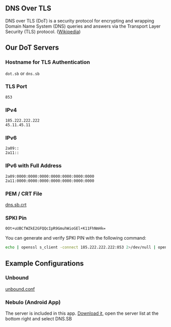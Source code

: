 ## DNS Over TLS

DNS over TLS (DoT) is a security protocol for encrypting and wrapping Domain Name System (DNS) queries and answers via the Transport Layer Security (TLS) protocol. ([Wikipedia](https://en.wikipedia.org/wiki/DNS_over_TLS))

## Our DoT Servers

### Hostname for TLS Authentication

`dot.sb` or `dns.sb`

### TLS Port

`853`

### IPv4

```
185.222.222.222
45.11.45.11
```

### IPv6

```
2a09::
2a11::
```

### IPv6 with Full Address

```
2a09:0000:0000:0000:0000:0000:0000:0000
2a11:0000:0000:0000:0000:0000:0000:0000
```

### PEM / CRT File

[dns.sb.crt](cert/dns.sb.crt)

### SPKI Pin

```
0Ot+uUBCfWZkE2GFQQcIpR9GmuhWioGEl+K11FhNmHk=
```
You can generate and verify SPKI PIN with the following command:

```bash
echo | openssl s_client -connect 185.222.222.222:853 2>/dev/null | openssl x509 -pubkey -noout | openssl pkey -pubin -outform der | openssl dgst -sha256 -binary | openssl enc -base64
```

## Example Configurations

### Unbound

[unbound.conf](example/unbound.conf)

### Nebulo (Android App)

The server is included in this app. [Download it](https://git.frostnerd.com/PublicAndroidApps/smokescreen), open the server list at the bottom right and select DNS.SB
